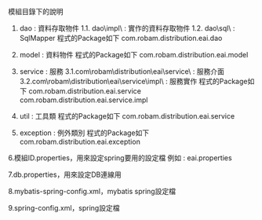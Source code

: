 ﻿模組目錄下的說明
1. dao : 資料存取物件
	1.1. dao\impl\ : 實作的資料存取物件
	1.2. dao\sql\ : SqlMapper
	程式的Package如下
	com.robam.distribution.eai.dao
	
2. model : 資料物件
	程式的Package如下
	com.robam.distribution.eai.model
	
3. service : 服務
	3.1.com\robam\distribution\eai\service\ : 服務介面
	3.2.com\robam\distribution\eai\service\impl\ : 服務實作
	程式的Package如下
	com.robam.distribution.eai.service
	com.robam.distribution.eai.service.impl

4. util : 工具類
	程式的Package如下
	com.robam.distribution.eai.service
	
5. exception : 例外類別
	程式的Package如下
	com.robam.distribution.eai.exception
	
6.模組ID.properties，用來設定spring要用的設定檔
	例如 :  eai.properties  

7.db.properties，用來設定DB連線用

8.mybatis-spring-config.xml，mybatis spring設定檔

9.spring-config.xml，spring設定檔

